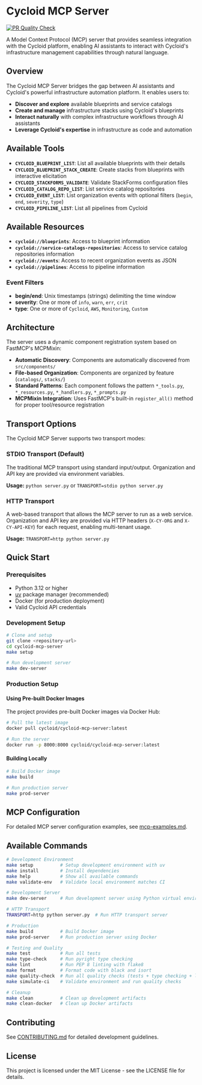# Cycloid MCP Server

[![PR Quality Check](https://github.com/cycloidio/cycloid-mcp-server/workflows/PR%20Quality%20Check/badge.svg)](https://github.com/cycloidio/cycloid-mcp-server/actions/workflows/pr-quality-check.yml)

A Model Context Protocol (MCP) server that provides seamless integration with the Cycloid platform, enabling AI assistants to interact with Cycloid's infrastructure management capabilities through natural language.

## Overview

The Cycloid MCP Server bridges the gap between AI assistants and Cycloid's powerful infrastructure automation platform. It enables users to:

- **Discover and explore** available blueprints and service catalogs
- **Create and manage** infrastructure stacks using Cycloid's blueprints
- **Interact naturally** with complex infrastructure workflows through AI assistants
- **Leverage Cycloid's expertise** in infrastructure as code and automation


## Available Tools

- **`CYCLOID_BLUEPRINT_LIST`**: List all available blueprints with their details
- **`CYCLOID_BLUEPRINT_STACK_CREATE`**: Create stacks from blueprints with interactive elicitation
- **`CYCLOID_STACKFORMS_VALIDATE`**: Validate StackForms configuration files
- **`CYCLOID_CATALOG_REPO_LIST`**: List service catalog repositories
- **`CYCLOID_EVENT_LIST`**: List organization events with optional filters (`begin`, `end`, `severity`, `type`)
- **`CYCLOID_PIPELINE_LIST`**: List all pipelines from Cycloid

## Available Resources

- **`cycloid://blueprints`**: Access to blueprint information
- **`cycloid://service-catalogs-repositories`**: Access to service catalog repositories information
- **`cycloid://events`**: Access to recent organization events as JSON
- **`cycloid://pipelines`**: Access to pipeline information

### Event Filters
- **begin/end**: Unix timestamps (strings) delimiting the time window
- **severity**: One or more of `info`, `warn`, `err`, `crit`
- **type**: One or more of `Cycloid`, `AWS`, `Monitoring`, `Custom`

## Architecture

The server uses a dynamic component registration system based on FastMCP's MCPMixin:

- **Automatic Discovery**: Components are automatically discovered from `src/components/`
- **File-based Organization**: Components are organized by feature (`catalogs/`, `stacks/`)
- **Standard Patterns**: Each component follows the pattern `*_tools.py`, `*_resources.py`, `*_handlers.py`, `*_prompts.py`
- **MCPMixin Integration**: Uses FastMCP's built-in `register_all()` method for proper tool/resource registration

## Transport Options

The Cycloid MCP Server supports two transport modes:

### STDIO Transport (Default)
The traditional MCP transport using standard input/output. Organization and API key are provided via environment variables.

**Usage:** `python server.py` or `TRANSPORT=stdio python server.py`

### HTTP Transport
A web-based transport that allows the MCP server to run as a web service. Organization and API key are provided via HTTP headers (`X-CY-ORG` and `X-CY-API-KEY`) for each request, enabling multi-tenant usage.

**Usage:** `TRANSPORT=http python server.py`

## Quick Start

### Prerequisites

- Python 3.12 or higher
- [uv](https://github.com/astral-sh/uv) package manager (recommended)
- Docker (for production deployment)
- Valid Cycloid API credentials

### Development Setup

```bash
# Clone and setup
git clone <repository-url>
cd cycloid-mcp-server
make setup

# Run development server
make dev-server
```

### Production Setup

#### Using Pre-built Docker Images

The project provides pre-built Docker images via Docker Hub:

```bash
# Pull the latest image
docker pull cycloid/cycloid-mcp-server:latest

# Run the server
docker run -p 8000:8000 cycloid/cycloid-mcp-server:latest
```

#### Building Locally

```bash
# Build Docker image
make build

# Run production server
make prod-server
```

## MCP Configuration

For detailed MCP server configuration examples, see [mcp-examples.md](mcp-examples.md).

## Available Commands

```bash
# Development Environment
make setup          # Setup development environment with uv
make install        # Install dependencies
make help           # Show all available commands
make validate-env   # Validate local environment matches CI

# Development Server
make dev-server     # Run development server using Python virtual environment

# HTTP Transport
TRANSPORT=http python server.py  # Run HTTP transport server

# Production
make build          # Build Docker image
make prod-server    # Run production server using Docker

# Testing and Quality
make test           # Run all tests
make type-check     # Run pyright type checking
make lint           # Run PEP 8 linting with flake8
make format         # Format code with black and isort
make quality-check  # Run all quality checks (tests + type checking + linting)
make simulate-ci    # Validate environment and run quality checks

# Cleanup
make clean          # Clean up development artifacts
make clean-docker   # Clean up Docker artifacts
```

## Contributing

See [CONTRIBUTING.md](CONTRIBUTING.md) for detailed development guidelines.

## License

This project is licensed under the MIT License - see the LICENSE file for details.
